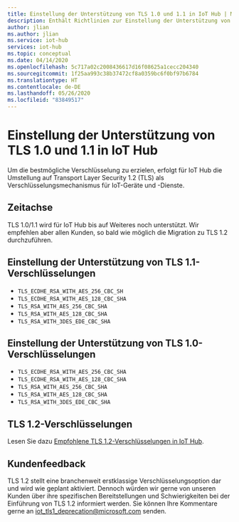 ```yaml
---
title: Einstellung der Unterstützung von TLS 1.0 und 1.1 in IoT Hub | Microsoft-Dokumentation
description: Enthält Richtlinien zur Einstellung der Unterstützung von TLS 1.0 und 1.1 und der zugehörigen Verschlüsselungen in IoT Hub.
author: jlian
ms.author: jlian
ms.service: iot-hub
services: iot-hub
ms.topic: conceptual
ms.date: 04/14/2020
ms.openlocfilehash: 5c717a02c2008436617d16f08625a1cecc204340
ms.sourcegitcommit: 1f25aa993c38b37472cf8a0359bc6f0bf97b6784
ms.translationtype: HT
ms.contentlocale: de-DE
ms.lasthandoff: 05/26/2020
ms.locfileid: "83849517"
---
```

# <a name="deprecation-of-tls-10-and-11-in-iot-hub"></a>Einstellung der Unterstützung von TLS 1.0 und 1.1 in IoT Hub

Um die bestmögliche Verschlüsselung zu erzielen, erfolgt für IoT Hub die Umstellung auf Transport Layer Security 1.2 (TLS) als Verschlüsselungsmechanismus für IoT-Geräte und -Dienste. 

## <a name="timeline"></a>Zeitachse

TLS 1.0/1.1 wird für IoT Hub bis auf Weiteres noch unterstützt. Wir empfehlen aber allen Kunden, so bald wie möglich die Migration zu TLS 1.2 durchzuführen.

## <a name="deprecating-tls-11-ciphers"></a>Einstellung der Unterstützung von TLS 1.1-Verschlüsselungen

* `TLS_ECDHE_RSA_WITH_AES_256_CBC_SH`
* `TLS_ECDHE_RSA_WITH_AES_128_CBC_SHA`
* `TLS_RSA_WITH_AES_256_CBC_SHA`
* `TLS_RSA_WITH_AES_128_CBC_SHA`
* `TLS_RSA_WITH_3DES_EDE_CBC_SHA`

## <a name="deprecating-tls-10-ciphers"></a>Einstellung der Unterstützung von TLS 1.0-Verschlüsselungen

* `TLS_ECDHE_RSA_WITH_AES_256_CBC_SHA`
* `TLS_ECDHE_RSA_WITH_AES_128_CBC_SHA`
* `TLS_RSA_WITH_AES_256_CBC_SHA`
* `TLS_RSA_WITH_AES_128_CBC_SHA`
* `TLS_RSA_WITH_3DES_EDE_CBC_SHA`

## <a name="tls-12-ciphers"></a>TLS 1.2-Verschlüsselungen

Lesen Sie dazu [Empfohlene TLS 1.2-Verschlüsselungen in IoT Hub](iot-hub-tls-support.md#recommended-ciphers).
 
## <a name="customer-feedback"></a>Kundenfeedback

TLS 1.2 stellt eine branchenweit erstklassige Verschlüsselungsoption dar und wird wie geplant aktiviert. Dennoch würden wir gerne von unseren Kunden über ihre spezifischen Bereitstellungen und Schwierigkeiten bei der Einführung von TLS 1.2 informiert werden. Sie können Ihre Kommentare gerne an [iot_tls1_deprecation@microsoft.com](mailto:iot_tls1_deprecation@microsoft.com) senden.
